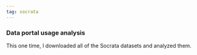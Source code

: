 ```yaml
---
tag: socrata
---
```

### Data portal usage analysis
This one time, I downloaded all of the Socrata
datasets and analyzed them.
